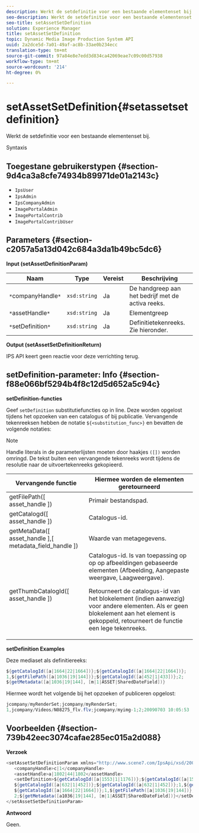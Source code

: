 ```yaml
---
description: Werkt de setdefinitie voor een bestaande elementenset bij.
seo-description: Werkt de setdefinitie voor een bestaande elementenset bij.
seo-title: setAssetSetDefinition
solution: Experience Manager
title: setAssetSetDefinition
topic: Dynamic Media Image Production System API
uuid: 2a2dce5d-7a01-49af-ac8b-33ae0b234ecc
translation-type: tm+mt
source-git-commit: 97a84e8e7edd3d834ca42069eae7c09c00d57938
workflow-type: tm+mt
source-wordcount: '214'
ht-degree: 0%

---
```



# setAssetSetDefinition{#setassetsetdefinition}

Werkt de setdefinitie voor een bestaande elementenset bij.

Syntaxis

## Toegestane gebruikerstypen {#section-9d4ca3a8cfe74934b89971de01a2143c}

* `IpsUser`
* `IpsAdmin`
* `IpsCompanyAdmin`
* `ImagePortalAdmin`
* `ImagePortalContrib`
* `ImagePortalContribUser`

## Parameters {#section-c2057a5a13d042c684a3da1b49bc5dc6}

**Input (setAssetDefinitionParam)**

| Naam | Type | Vereist | Beschrijving |
|---|---|---|---|
| `*`companyHandle`*` | `xsd:string` | Ja | De handgreep aan het bedrijf met de activa reeks. |
| `*`assetHandle`*` | `xsd:string` | Ja | Elementgreep |
| `*`setDefinition`*` | `xsd:string` | Ja | Definitietekenreeks. Zie hieronder. |

**Output (setAssetSetDefinitionReturn)**

IPS API keert geen reactie voor deze verrichting terug.

## setDefinition-parameter: Info {#section-f88e066bf5294b4f8c12d5d652a5c94c}

**setDefinition-functies**

Geef `setDefinition` substitutiefuncties op in line. Deze worden opgelost tijdens het opzoeken van een catalogus of bij publicatie. Vervangende tekenreeksen hebben de notatie `${<substitution_func>}` en bevatten de volgende notaties:

>[!NOTE]
>
>Handle literals in de parameterlijsten moeten door haakjes `([])` worden omringd. De tekst buiten een vervangende tekenreeks wordt tijdens de resolutie naar de uitvoertekenreeks gekopieerd.

<table id="table_A93D2C273B694C289208AA926B2597CD"> 
 <thead> 
  <tr> 
   <th colname="col1" class="entry"> Vervangende functie </th> 
   <th colname="col2" class="entry"> Hiermee worden de elementen geretourneerd </th> 
  </tr> 
 </thead>
 <tbody> 
  <tr> 
   <td colname="col1"> <span class="codeph"> getFilePath([  <span class="varname"> asset_handle  </span>])  </span> </td> 
   <td colname="col2"> Primair bestandspad. </td> 
  </tr> 
  <tr> 
   <td colname="col1"> <span class="codeph"> getCatalogd([  <span class="varname"> asset_handle  </span>])  </span> </td> 
   <td colname="col2"> Catalogus-id. </td> 
  </tr> 
  <tr> 
   <td colname="col1"> <span class="codeph"> getMetaData([  <span class="varname"> asset_handle  </span>],[  <span class="varname"> metadata_field_handle  </span>])  </span> </td> 
   <td colname="col2"> Waarde van metagegevens. </td> 
  </tr> 
  <tr> 
   <td colname="col1"> <span class="codeph"> getThumbCatalogId([  <span class="varname"> asset_handle  </span>])  </span> </td> 
   <td colname="col2"> Catalogus-id. Is van toepassing op op op afbeeldingen gebaseerde elementen (Afbeelding, Aangepaste weergave, Laagweergave). <p>Retourneert de catalogus-id van het blokelement (indien aanwezig) voor andere elementen. Als er geen blokelement aan het element is gekoppeld, retourneert de functie een lege tekenreeks. </p> </td> 
  </tr> 
 </tbody> 
</table>

**setDefinition Examples**

Deze mediaset als definitiereeks:

```java
${getCatalogId([a|1664|22|1664])};${getCatalogId([a|1664|22|1664])}; 
1,${getFilePath([a|1036|19|144])};${getCatalogId([a|452|1|433])};2; 
${getMetadata([a|1036|19|144], [m|1|ASSET|SharedDateField])}
```

Hiermee wordt het volgende bij het opzoeken of publiceren opgelost:

```java
jcompany/myRenderSet;jcompany/myRenderSet; 
1,jcompany/Videos/N08275_flv.flv;jcompany/myimg-1;2;20090703 10:05:53
```

## Voorbeelden {#section-739b42eec3074cafae285ec015a2d088}

**Verzoek**

```java
<setAssetSetDefinitionParam xmlns="http://www.scene7.com/IpsApi/xsd/2009-07-31"> 
   <companyHandle>c|1</companyHandle> 
   <assetHandle>a|1802|44|1802</assetHandle> 
   <setDefinition>${getCatalogId([a|1553|1|1176])};${getCatalogId([a|1553|1|1176])};1;img1, 
   ${getCatalogId([a|632|1|452])};${getCatalogId([a|632|1|452])};1,${getCatalogId([a|1664|22|1664])}; 
   ${getCatalogId([a|1664|22|1664])};1,${getFilePath([a|1036|19|144])};${getCatalogId([ a|452|1|433])}; 
   2;${getMetadata([a1036|19|144], [m|1|ASSET|SharedDateField])}</setDefinition> 
</setAssetSetDefinitionParam>
```

**Antwoord**

Geen.

